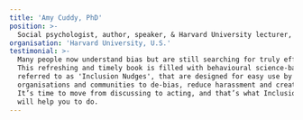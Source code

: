 ```yaml
---
title: 'Amy Cuddy, PhD'
position: >-
  Social psychologist, author, speaker, & Harvard University lecturer, U.S
organisation: 'Harvard University, U.S.'
testimonial: >-
  Many people now understand bias but are still searching for truly effective ways to reduce it. 
  This refreshing and timely book is filled with behavioural science-based practical examples, 
  referred to as 'Inclusion Nudges', that are designed for easy use by people in their 
  organisations and communities to de-bias, reduce harassment and create greater inclusion. 
  It’s time to move from discussing to acting, and that’s what Inclusion Nudges Guidebook 
  will help you to do.
---
```


